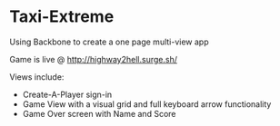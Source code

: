 # Taxi-Extreme
Using Backbone to create a one page multi-view app

Game is live @ http://highway2hell.surge.sh/

Views include: 
- Create-A-Player sign-in
- Game View with a visual grid and full keyboard arrow functionality
- Game Over screen with Name and Score
